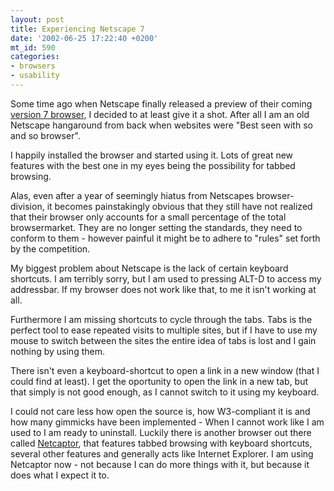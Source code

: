 ```yaml
---
layout: post
title: Experiencing Netscape 7
date: '2002-06-25 17:22:40 +0200'
mt_id: 590
categories:
- browsers
- usability
---
```

Some time ago when Netscape finally released a preview of their coming <a href="http://channels.netscape.com/ns/browsers/7/">version 7 browser</a>, I decided to at least give it a shot. After all I am an old Netscape hangaround from back when websites were "Best seen with so and so browser".

I happily installed the browser and started using it. Lots of great new features with the best one in my eyes being the possibility for tabbed browsing. 

Alas, even after a year of seemingly hiatus from Netscapes browser-division, it becomes painstakingly obvious that they still have not realized that their browser only accounts for a small percentage of the total browsermarket. They are no longer setting the standards, they need to conform to them - however painful it might be to adhere to "rules" set forth by the competition.

My biggest problem about Netscape is the lack of certain keyboard shortcuts. I am terribly sorry, but I am used to pressing ALT-D to access my addressbar. If my browser does not work like that, to me it isn't working at all. 

Furthermore I am missing shortcuts to cycle through the tabs. Tabs is the perfect tool to ease repeated visits to multiple sites, but if I have to use my mouse to switch between the sites the entire idea of tabs is lost and I gain nothing by using them. 

There isn't even a keyboard-shortcut to open a link in a new window (that I could find at least). I get the oportunity to open the link in a new tab, but that simply is not good enough, as I cannot switch to it using my keyboard.

I could not care less how open the source is, how W3-compliant it is and how many gimmicks have been implemented - When I cannot work like I am used to I am ready to uninstall. Luckily there is another browser out there called <a href="http://www.netcaptor.com">Netcaptor</a>, that features tabbed browsing with keyboard shortcuts, several other features and generally acts like Internet Explorer. I am using Netcaptor now - not because I can do more things with it, but because it does what I expect it to.
